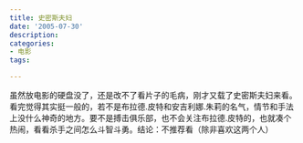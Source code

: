 ```yaml
---
title: 史密斯夫妇
date: '2005-07-30'
description:
categories:
- 电影
tags:

---
```


虽然放电影的硬盘没了，还是改不了看片子的毛病，刚才又载了史密斯夫妇来看。看完觉得其实挺一般的，若不是布拉德.皮特和安吉利娜.朱莉的名气，情节和手法上没什么神奇的地方。要不是搏击俱乐部，也不会关注布拉德.皮特的，也就凑个热闹，看看杀手之间怎么斗智斗勇。结论：不推荐看（除非喜欢这两个人）
